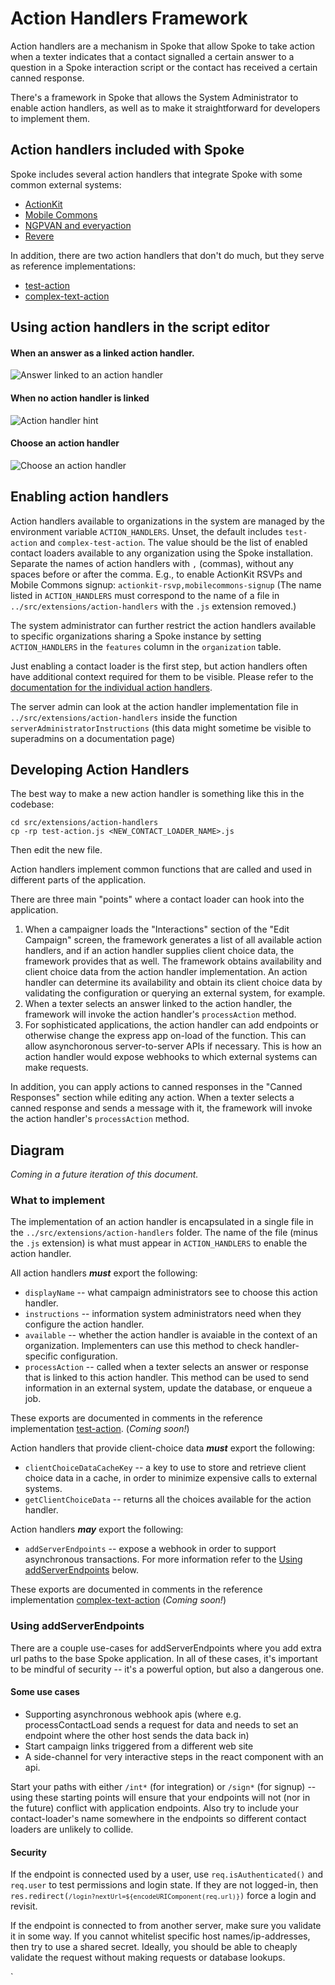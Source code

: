 # Action Handlers Framework

Action handlers are a mechanism in Spoke that allow Spoke to take action when a texter indicates
that a contact signalled a certain answer to a question in a Spoke interaction script or the contact
has received a certain canned response.

There's a framework in Spoke that allows the System Administrator to enable
action handlers, as well as to make it straightforward for developers to
implement them.

## Action handlers included with Spoke

Spoke includes several action handlers that integrate Spoke with some common
external systems:

- [ActionKit](HOWTO_INTEGRATE_WITH_ACTIONKIT.md)
- [Mobile Commons](HOWTO_INTEGRATE_WITH_MOBILE_COMMONS.md)
- [NGPVAN and everyaction](REFERENCE-NGPVAN_user_guide.md)
- [Revere](HOWTO_INTEGRATE_WITH_REVERE.md)

In addition, there are two action handlers that don't do much, but they serve
as reference implementations:

- [test-action](../src/extensions/action-handlers/test-action.js)
- [complex-text-action](../src/extensions/action-handlers/complex-test-action.js)

## Using action handlers in the script editor

#### When an answer as a linked action handler.

![Answer linked to an action handler](images/action-handler.png)

#### When no action handler is linked

![Action handler hint](images/action-handler-hint.png)

#### Choose an action handler

![Choose an action handler](images/select-action-handler.png)

## Enabling action handlers

Action handlers available to organizations in the system are managed by the
environment variable `ACTION_HANDLERS`. Unset, the default includes `test-action` and
`complex-test-action`. The value should be the list of enabled contact loaders
available to any organization using the Spoke installation. Separate the names of
action handlers with `,` (commas), without any spaces before or after the comma.
E.g., to enable ActionKit RSVPs and Mobile Commons signup: `actionkit-rsvp,mobilecommons-signup`
(The name listed in `ACTION_HANDLERS` must correspond to the name of a file
in `../src/extensions/action-handlers` with the `.js` extension removed.)

The system administrator can further restrict the action handlers available
to specific organizations sharing a Spoke instance by setting `ACTION_HANDLERS` in
the `features` column in the `organization` table.

Just enabling a contact loader is the first step, but action handlers often
have additional context required for them to be visible. Please refer to the [documentation
for the individual action handlers](#Action-handlers-included-with-Spoke).

The server admin can look at the action handler implementation file in `../src/extensions/action-handlers`
inside the function `serverAdministratorInstructions`
(this data might sometime be visible to superadmins on a documentation page)

## Developing Action Handlers

The best way to make a new action handler is something like this in the codebase:

```
cd src/extensions/action-handlers
cp -rp test-action.js <NEW_CONTACT_LOADER_NAME>.js
```

Then edit the new file.

Action handlers implement common functions that are called and used in different parts of the application.

There are three main "points" where a contact loader can hook into the application.

1. When a campaigner loads the "Interactions" section of the "Edit Campaign" screen, the framework generates a list
   of all available action handlers, and if an action handler supplies client choice data, the framework
   provides that as well. The framework obtains availability and client choice data from the action handler
   implementation. An action handler can determine its availability and obtain its client choice data
   by validating the configuration or querying an external system, for example.
2. When a texter selects an answer linked to the action handler, the framework will invoke the action handler's
   `processAction` method.
3. For sophisticated applications, the action handler can add endpoints or otherwise change the
   express app on-load of the function. This can allow asynchoronous server-to-server APIs if necessary.
   This is how an action handler would expose webhooks to which external systems can make requests.

In addition, you can apply actions to canned responses in the "Canned Responses" section while editing any action. When a texter selects a canned response and sends a message with it, the framework will invoke the action handler's `processAction` method.

## Diagram

_Coming in a future iteration of this document._

### What to implement

The implementation of an action handler is encapsulated in a single file in the `../src/extensions/action-handlers` folder.
The name of the file (minus the `.js` extension) is what must appear in `ACTION_HANDLERS` to enable the action handler.

All action handlers ***must*** export the following:
- `displayName` -- what campaign administrators see to choose this action handler.
- `instructions` -- information system administrators need when they configure the action handler.
- `available` -- whether the action handler is avaiable in the context of an organization. Implementers can use this
  method to check handler-specific configuration.
- `processAction` -- called when a texter selects an answer or response that is linked to this action handler. This method can
  be used to send information in an external system, update the database, or enqueue a job.

These exports are documented in comments in the reference implementation
[test-action](../src/extensions/action-handlers/test-action.js).
(_Coming soon!_)

Action handlers that provide client-choice data  ***must*** export the following:
- `clientChoiceDataCacheKey` -- a key to use to store and retrieve client choice data in a cache, in order to
  minimize expensive calls to external systems.
- `getClientChoiceData` -- returns all the choices available for the action handler.

Action handlers ***may*** export the following:
- `addServerEndpoints` -- expose a webhook in order to support asynchronous transactions. For more information
  refer to the [Using addServerEndpoints](#Using-addServerEndpoints) below.

These exports are documented in comments in the reference implementation
[complex-text-action](../src/extensions/action-handlers/complex-test-action.js)
(_Coming soon!_)

### Using addServerEndpoints

There are a couple use-cases for addServerEndpoints where you add extra url paths
to the base Spoke application.  In all of these cases, it's important to be mindful of
security -- it's a powerful option, but also a dangerous one.

#### Some use cases

* Supporting asynchronous webhook apis (where e.g. processContactLoad sends a request for data and needs to set an endpoint where the other host sends the data back in)
* Start campaign links triggered from a different web site
* A side-channel for very interactive steps in the react component with an api.

Start your paths with either `/int*` (for integration) or `/sign*` (for signup) --
using these starting points will ensure that your endpoints will not (nor in the future)
conflict with application endpoints.  Also try to include your contact-loader's name
somewhere in the endpoints so different contact loaders are unlikely to collide.

#### Security

If the endpoint is connected used by a user, use `req.isAuthenticated()` and `req.user` to
test permissions and login state.  If they are not logged-in, then
<code>res.redirect(`/login?nextUrl=${encodeURIComponent(req.url)}`)</code> force a login and
revisit.

If the endpoint is connected to from another server, make sure you validate it in some way.
If you cannot whitelist specific host names/ip-addresses, then try to use a shared secret.
Ideally, you should be able to cheaply validate the request without making requests or
database lookups.

`
